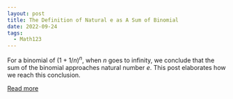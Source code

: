 ```yaml
---
layout: post
title: The Definition of Natural e as A Sum of Binomial
date: 2022-09-24
tags:
  - Math123
---
```


For a binomial of $(1+ 1/n)^n$, when $n$ goes to infinity, we conclude that the sum of the binomial approaches natural number $e$. This post elaborates how we reach this conclusion.

[Read more](https://drive.google.com/file/d/12GLtyGXjpRNgDbHRXfc-zRNRHy5ODCsg/view?usp=sharing)

<br>
